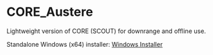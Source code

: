 # CORE_Austere
Lightweight version of CORE (SCOUT) for downrange and offline use.

Standalone Windows (x64) installer: [Windows Installer](https://github.com/thyripian/CORE_Austere/releases/download/CORE_SCOUT_v1.0.0/Scout.Setup.1.0.0.exe)